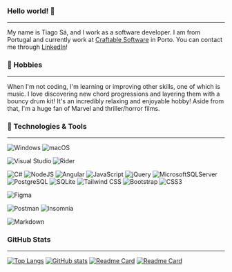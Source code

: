 ### Hello world! 👋

---

My name is Tiago Sá, and I work as a software developer. I am from Portugal and currently work at [Craftable Software](https://www.craftablesoftware.com/) in Porto. You can contact me through [LinkedIn](https://www.linkedin.com/in/tiagossa/)!

### 🍿 Hobbies

---

When I'm not coding, I'm learning or improving other skills, one of which is music. I love discovering new chord progressions and layering them with a bouncy drum kit! It's an incredibly relaxing and enjoyable hobby!
Aside from that, I'm a huge fan of Marvel and thriller/horror films. 

### 🔧 Technologies & Tools

---

![Windows](https://img.shields.io/badge/Windows-0078D6?style=for-the-badge&logo=windows&logoColor=white) ![macOS](https://img.shields.io/badge/mac%20os-000000?style=for-the-badge&logo=apple&logoColor=white)

![Visual Studio](https://img.shields.io/badge/Visual%20Studio-5C2D91.svg?style=for-the-badge&logo=visual-studio&logoColor=white) ![Rider](https://img.shields.io/badge/Rider-000000?style=for-the-badge&logo=Rider&logoColor=white)

![C#](https://img.shields.io/badge/c%23-%23239120.svg?style=for-the-badge&logo=c-sharp&logoColor=white) ![NodeJS](https://img.shields.io/badge/Node.js-43853D?style=for-the-badge&logo=node.js&logoColor=white) ![Angular](https://img.shields.io/badge/Angular-DD0031?style=for-the-badge&logo=angular&logoColor=white) ![JavaScript](https://img.shields.io/badge/javascript-%23323330.svg?style=for-the-badge&logo=javascript&logoColor=%23F7DF1E) ![jQuery](https://img.shields.io/badge/jquery-%230769AD.svg?style=for-the-badge&logo=jquery&logoColor=white)
![MicrosoftSQLServer](https://img.shields.io/badge/Microsoft%20SQL%20Sever-CC2927?style=for-the-badge&logo=microsoft%20sql%20server&logoColor=white)
![PostgreSQL](https://img.shields.io/badge/PostgreSQL-316192?style=for-the-badge&logo=postgresql&logoColor=white)
![SQLite](https://img.shields.io/badge/SQLite-07405E?style=for-the-badge&logo=sqlite&logoColor=white)
![Tailwind CSS](https://img.shields.io/badge/Tailwind_CSS-38B2AC?style=for-the-badge&logo=tailwind-css&logoColor=white)
![Bootstrap](https://img.shields.io/badge/bootstrap-%23563D7C.svg?style=for-the-badge&logo=bootstrap&logoColor=white)
![CSS3](https://img.shields.io/badge/css3-%231572B6.svg?style=for-the-badge&logo=css3&logoColor=white)

![Figma](https://img.shields.io/badge/Figma-F24E1E?style=for-the-badge&logo=figma&logoColor=white)

![Postman](https://img.shields.io/badge/Postman-FF6C37?style=for-the-badge&logo=postman&logoColor=white) ![Insomnia](https://img.shields.io/badge/Insomnia-4000BF?logo=insomnia&logoColor=white&style=for-the-badge)

![Markdown](https://img.shields.io/badge/Markdown-000000?style=for-the-badge&logo=markdown&logoColor=white)

### GitHub Stats

---
[![Top Langs](https://github-readme-stats.vercel.app/api/top-langs/?username=tiagossa1&theme=dark&langs_count=3)](https://github.com/tiagossa1)
[![GitHub stats](https://github-readme-stats.vercel.app/api?username=tiagossa1&show_icons=true&theme=dark)](https://github.com/tiagossa1)
[![Readme Card](https://github-readme-stats.vercel.app/api/pin/?username=tiagossa1&repo=xdev-project&theme=dark)](https://github.com/tiagossa1/xdev-project)
[![Readme Card](https://github-readme-stats.vercel.app/api/pin/?username=tiagossa1&repo=TherapyManagementSystem&theme=dark)](https://github.com/tiagossa1/TherapyManagementSystem)
